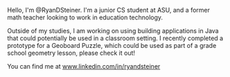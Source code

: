 Hello, I'm @RyanDSteiner. I'm a junior CS student at ASU, and a former math teacher looking to work in education technology. 

Outside of my studies, I am working on using building applications in Java that could potentially be used in a classroom setting. 
I recently completed a prototype for a Geoboard Puzzle, which could be used as part of a grade school geometry lesson, please check it out!

You can find me at www.linkedin.com/in/ryandsteiner

